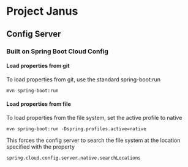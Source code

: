 # Project Janus

## Config Server

### Built on Spring Boot Cloud Config

#### Load properties from git

To load properties from git, use the standard spring-boot:run

    mvn spring-boot:run
    
#### Load properties from file

To load properties from the file system, set the active profile to native

    mvn spring-boot:run -Dspring.profiles.active=native

This forces the config server to search the file system at the location specified with the property 

    spring.cloud.config.server.native.searchLocations
